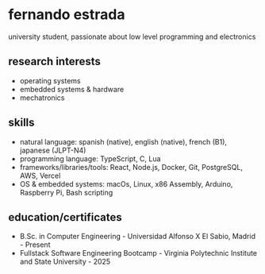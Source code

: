 # fernando estrada

university student, passionate about low level programming and electronics

## research interests

 - operating systems
 - embedded systems & hardware
 - mechatronics

## skills

 - natural language: spanish (native), english (native), french (B1), japanese (JLPT-N4)
 - programming language: TypeScript, C, Lua
 - frameworks/libraries/tools: React, Node.js, Docker, Git, PostgreSQL, AWS, Vercel
 - OS & embedded systems: macOs, Linux, x86 Assembly, Arduino, Raspberry Pi, Bash scripting

## education/certificates

 - B.Sc. in Computer Engineering - Universidad Alfonso X El Sabio, Madrid - Present
 - Fullstack Software Engineering Bootcamp - Virginia Polytechnic Institute and State University - 2025
